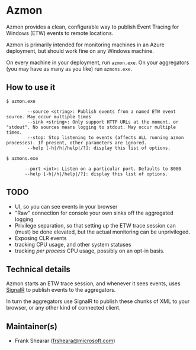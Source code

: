 # Azmon

Azmon provides a clean, configurable way to publish Event Tracing for Windows (ETW) events to remote locations.

Azmon is primarily intended for monitoring machines in an Azure deployment, but should work fine on any Windows machine.

On every machine in your deployment, run `azmon.exe`. On your aggregators (you may have as many as you like) run `azmons.exe`.

## How to use it

    $ azmon.exe
    
            --source <string>: Publish events from a named ETW event source. May occur multiple times
            --sink <string>: Only support HTTP URLs at the moment, or "stdout". No sources means logging to stdout. May occur multiple times.
            --stop: Stop listening to events (affects ALL running azmon processes). If present, other parameters are ignored.
            --help [-h|/h|/help|/?]: display this list of options.

    $ azmons.exe
    
           --port <int>: Listen on a particular port. Defaults to 8080
           --help [-h|/h|/help|/?]: display this list of options.

## TODO
* UI, so you can see events in your browser
* "Raw" connection for console your own sinks off the aggregated logging
* Privilege separation, so that setting up the ETW trace session can (must) be done elevated, but the actual monitoring can be unprivileged.
* Exposing CLR events
* tracking CPU usage, and other system statuses
* tracking _per process_ CPU usage, possibly on an opt-in basis.

## Technical details

Azmon starts an ETW trace session, and whenever it sees events, uses [SignalR](http://signalr.net/) to publish events to the aggregators.

In turn the aggregators use SignalR to publish these chunks of XML to your browser, or any other kind of connected client.

## Maintainer(s)

- Frank Shearar (frsheara@microsoft.com)
